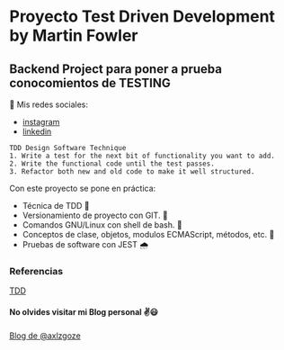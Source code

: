 # Proyecto Test Driven Development by Martin Fowler

## Backend Project para poner a prueba conocomientos de TESTING

🌿 Mis redes sociales:

- [instagram](https://www.instagram.com/axlze/)
- [linkedin](https://www.linkedin.com/in/axl-reyes-b6914b219/)

```
TDD Design Software Technique
1. Write a test for the next bit of functionality you want to add.
2. Write the functional code until the test passes.
3. Refactor both new and old code to make it well structured.
```

Con este proyecto se pone en práctica:

- Técnica de TDD 🥌
- Versionamiento de proyecto con GIT. 🍋
- Comandos GNU/Linux con shell de bash. 🌼 
- Conceptos de clase, objetos, modulos ECMAScript, métodos, etc. 🍄
- Pruebas de software con JEST 🌧

### Referencias

[TDD](https://martinfowler.com/bliki/TestDrivenDevelopment.html)

#### No olvides visitar mi Blog personal ✌😃

[Blog de @axlzgoze](https://axlgoze.github.io/my_launchx_blog/)
